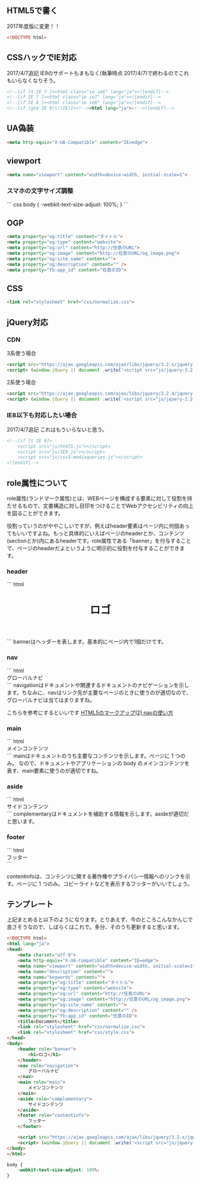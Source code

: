 ## HTML5で書く

2017年度版に変更！！

``` html
<!DOCTYPE html>
```

## CSSハックでIE対応

2017/4/7追記
IE9のサポートもまもなく(執筆時点 2017/4/7)で終わるのでこれもいらなくなりそう。

``` html
<!--[if lt IE 7 ]><html class="ie ie6" lang="ja"><![endif]-->
<!--[if IE 7 ]><html class="ie ie7" lang="ja"><![endif]-->
<!--[if IE 8 ]><html class="ie ie8" lang="ja"><![endif]-->
<!--[if (gte IE 9)|!(IE)]><!--><html lang="ja"><!--<![endif]-->
```

## UA偽装
``` html
<meta http-equiv="X-UA-Compatible" content="IE=edge">
```

## viewport
``` html
<meta name="viewport" content="width=device-width, initial-scale=1">
```


<h3>スマホの文字サイズ調整</h3>
``` css
body {
	  -webkit-text-size-adjust: 100%;
	}
```

## OGP
``` html
<meta property="og:title" content="タイトル">
<meta property="og:type" content="website">
<meta property="og:url" content="http://任意のURL">
<meta property="og:image" content="http://任意のURL/og_image.png">
<meta property="og:site_name" content="">
<meta property="og:description" content="" />
<meta property="fb:app_id" content="任意のID">
```

## CSS
``` html
<link rel="stylesheet" href="css/normalize.css">
```


## jQuery対応
<h3>CDN</h3>

3系使う場合

``` html
<script src="https://ajax.googleapis.com/ajax/libs/jquery/3.2.x/jquery.min.js"></script>
<script> (window.jQuery || document .write('<script src="js/jquery-3.2.x.min.js"><\/script>')); </script>
```

2系使う場合

``` html
<script src="https://ajax.googleapis.com/ajax/libs/jquery/2.2.4/jquery.min.js"></script>
<script> (window.jQuery || document .write('<script src="js/jquery-2.2.4.min.js"><\/script>')); </script>
```

<h3>IE8以下も対応したい場合</h3>

2017/4/7追記
これはもういらないと思う。

``` html
<!--[if lt IE 9]>
	<script src="js/html5.js"></script>
	<script src="js/IE9.js"></script>
	<script src="js/css3-mediaqueries.js"></script>
<![endif]-->
```


## role属性について
role属性(ランドマーク属性)とは、WEBページを構成する要素に対して役割を持たせるもので、文書構造に対し目印をつけることでWebアクセシビリティの向上を図ることができます。

役割っていうのがややこしいですが、例えばheader要素はページ内に何個あってもいいですよね。もっと具体的にいえばページのheaderとか、コンテンツ(sectionとか)内にあるheaderです。role属性である「banner」を付与することで、ページのheaderだよというように明示的に役割を付与することができます。


<h3>header</h3>
``` html
<header role="banner">
	<h1>ロゴ</h1>
</header>
```
bannerはヘッダーを表します。基本的にページ内で1個だけです。

<h3>nav</h3>
``` html
<nav role="navigation">
	グローバルナビ
</nav>
```
navigationはドキュメントや関連するドキュメントのナビゲーションを示します。ちなみに、navはリンク先が主要なページのときに使うのが適切なので、グローバルナビは当てはまりますね。

こちらを参考にするといいです
<a href="http://html-five.jp/163/" target="_blank">HTML5のマークアップ(2) navの使い方</a>



<h3>main</h3>
``` html
<main role="main">
	メインコンテンツ
</main>
```
mainはドキュメントのうち主要なコンテンツを示します。ページに 1 つのみ。
なので、ドキュメントやアプリケーションの body のメインコンテンツを表す、main要素に使うのが適切ですね。

<h3>aside</h3>
``` html
<aside role="complementary">
	サイドコンテンツ
</aside>
```
complementaryはドキュメントを補助する情報を示します。asideが適切だと思います。

<h3>footer</h3>
``` html
<footer role="contentinfo">
	フッター
</footer>
```

contentinfoは、コンテンツに関する著作権やプライバシー情報へのリンクを示す。ページに 1 つのみ。コピーライトなどを表示するフッターがいいでしょう。


## テンプレート
上記まとめると以下のようになります。とりあえず、今のところこんなかんじで良さそうなので、しばらくはこれで。多分、そのうち更新すると思います。

``` html
<!DOCTYPE html>
<html lang="ja">
<head>
	<meta charset="utf-8">
	<meta http-equiv="X-UA-Compatible" content="IE=edge">
	<meta name="viewport" content="width=device-width, initial-scale=1">
	<meta name="description" content="">
	<meta name="keywords" content="">
	<meta property="og:title" content="タイトル">
	<meta property="og:type" content="website">
	<meta property="og:url" content="http://任意のURL">
	<meta property="og:image" content="http://任意のURL/og_image.png">
	<meta property="og:site_name" content="">
	<meta property="og:description" content="" />
	<meta property="fb:app_id" content="任意のID">
	<title>Document</title>
	<link rel="stylesheet" href="css/normalize.css">
	<link rel="stylesheet" href="css/style.css">
</head>
<body>
	<header role="banner">
		<h1>ロゴ</h1>
	</header>
	<nav role="navigation">
		グローバルナビ
	</nav>
	<main role="main">
		メインコンテンツ
	</main>
	<aside role="complementary">
		サイドコンテンツ
	</aside>
	<footer role="contentinfo">
		フッター
	</footer>

	<script src="https://ajax.googleapis.com/ajax/libs/jquery/3.2.x/jquery.min.js"></script>
	<script> (window.jQuery || document .write('<script src="js/jquery-3.2.x.min.js"><\/script>')); </script>
</body>
</html>
```

``` css
body {
	-webkit-text-size-adjust: 100%;
}
```
